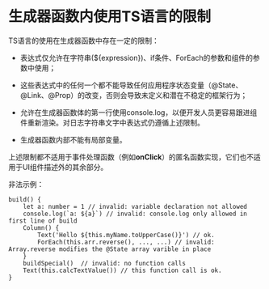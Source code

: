 # 生成器函数内使用TS语言的限制



TS语言的使用在生成器函数中存在一定的限制：


- 表达式仅允许在字符串(${expression})、if条件、ForEach的参数和组件的参数中使用；

- 这些表达式中的任何一个都不能导致任何应用程序状态变量（@State、@Link、@Prop）的改变，否则会导致未定义和潜在不稳定的框架行为；

- 允许在生成器函数体的第一行使用console.log，以便开发人员更容易跟进组件重新渲染。对日志字符串文字中表达式仍遵循上述限制。

- 生成器函数内部不能有局部变量。


上述限制都不适用于事件处理函数（例如**onClick**）的匿名函数实现，它们也不适用于UI组件描述外的其余部分。


非法示例：


```
build() {
    let a: number = 1 // invalid: variable declaration not allowed
    console.log(`a: ${a}`) // invalid: console.log only allowed in first line of build
    Column() {
        Text('Hello ${this.myName.toUpperCase()}') // ok.
        ForEach(this.arr.reverse(), ..., ...) // invalid: Array.reverse modifies the @State array varible in place
    }
    buildSpecial()  // invalid: no function calls
    Text(this.calcTextValue()) // this function call is ok.
}
```
